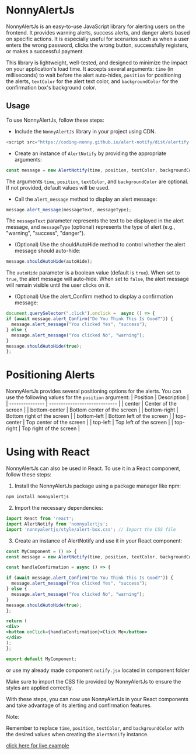 # NonnyAlertJs

NonnyAlertJs is an easy-to-use JavaScript library for alerting users on the frontend. It provides warning alerts, success alerts, and danger alerts based on specific actions. It is especially useful for scenarios such as when a user enters the wrong password, clicks the wrong button, successfully registers, or makes a successful payment.

This library is lightweight, well-tested, and designed to minimize the impact on your application's load time. It accepts several arguments: `time` (in milliseconds) to wait before the alert auto-hides, `position` for positioning the alerts, `textColor` for the alert text color, and `backgroundColor` for the confirmation box's background color.

## Usage
To use NonnyAlertJs, follow these steps:

- Include the `NonnyAlertJs` library in your project using CDN.
```js
<script src="https://coding-nonny.github.io/alert-notify/dist/alertify.js"></script>
```
- Create an instance of `AlertNotify` by providing the appropriate arguments:

```javascript
const message = new AlertNotify(time, position, textColor, backgroundColor);
```

The arguments `time`, `position`, `textColor`, and `backgroundColor` are optional. If not provided, default values will be used.

- Call the `alert_message` method to display an alert message:

```javascript
message.alert_message(messageText, messageType);
```

The `messageText` parameter represents the text to be displayed in the alert message, and `messageType` (optional) represents the type of alert (e.g., "warning", "success", "danger").

- (Optional) Use the shouldAutoHide method to control whether the alert message should auto-hide:


```js
message.shouldAutoHide(autoHide);
```

The `autoHide` parameter is a boolean value (default is `true`). When set to `true`, the alert message will auto-hide. When set to `false`, the alert message will remain visible until the user clicks on it.

- (Optional) Use the alert_Confirm method to display a confirmation message:
```js
document.querySelector(".click").onclick =  async () => {
if (await message.alert_Confirm("Do You Think This Is Good?")) {
  message.alert_message("You clicked Yes", "success");
} else {
  message.alert_message("You clicked No", "warning");
}
message.shouldAutoHide(true);
};
```

# Positioning Alerts
NonnyAlertJs provides several positioning options for the alerts. You can use the following values for the `position` argument:
| Position        | Description                   |
| --------------- | ----------------------------- |
| center          | Center of the screen          |
| bottom-center   | Bottom center of the screen   |
| bottom-right    | Bottom right of the screen    |
| bottom-left     | Bottom left of the screen     |
| top-center      | Top center of the screen      |
| top-left        | Top left of the screen        |
| top-right       | Top right of the screen       |

# Using with React
NonnyAlertJs can also be used in React. To use it in a React component, follow these steps:

1. Install the NonnyAlertJs package using a package manager like npm:
```bash
npm install nonnyalertjs
```
2. Import the necessary dependencies:

```js
import React from 'react';
import AlertNotify from 'nonnyalertjs';
import 'nonnyalertjs/style/alert-box.css'; // Import the CSS file
```
3. Create an instance of AlertNotify and use it in your React component:
```jsx
const MyComponent = () => {
const message = new AlertNotify(time, position, textColor, backgroundColor);

const handleConfirmation = async () => {

if (await message.alert_Confirm("Do You Think This Is Good?")) {
  message.alert_message("You clicked Yes", "success");
} else {
  message.alert_message("You clicked No", "warning");
}
message.shouldAutoHide(true);
};

return (
<div>
<button onClick={handleConfirmation}>Click Me</button>
</div>
);
};

export default MyComponent;
```
or use my already made component `notify.jsx` located in component folder


Make sure to import the CSS file provided by NonnyAlertJs to ensure the styles are applied correctly.

With these steps, you can now use NonnyAlertJs in your React components and take advantage of its alerting and confirmation features.

Note: 

Remember to replace `time`, `position`, `textColor`, and `backgroundColor` with the desired values when creating the `AlertNotify` instance.

[click here for live example](https://coding-nonny.github.io/alert-notify/test.html)

